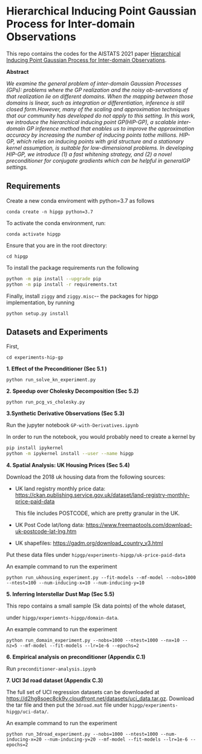 # Hierarchical Inducing Point Gaussian Process for Inter-domain Observations

This repo contains the codes for the AISTATS 2021 paper [Hierarchical Inducing Point Gaussian Process for Inter-domain Observations](https://arxiv.org/pdf/2103.00393.pdf).



__Abstract__

_We examine the general problem of inter-domain Gaussian Processes (GPs): problems where the GP realization and the noisy ob-servations of that realization lie on different domains. When the mapping between those domains is linear, such as integration or differentiation, inference is still closed form.However, many of the scaling and approximation techniques that our community has developed do not apply to this setting. In this work, we introduce the hierarchical inducing point GP(HIP-GP), a scalable inter-domain GP inference method that enables us to improve the approximation accuracy by increasing the number of inducing points tothe millions. HIP-GP, which relies on inducing points with grid structure and a stationary kernel assumption, is suitable for low-dimensional problems. In developing HIP-GP, we introduce (1) a fast whitening strategy, and (2) a novel preconditioner for conjugate gradients which can be helpful in generalGP settings._



## Requirements



Create a new conda enviroment with python=3.7 as follows

`conda create -n hipgp python=3.7` 

To activate the conda environment, run: 

`conda activate hipgp` 

Ensure that you are in the root directory:

`cd hipgp`

To install the package requirements run the following

```bash
python -m pip install --upgrade pip
python -m pip install -r requirements.txt
```

Finally, install `ziggy` and `ziggy.misc`-- the packages for hipgp implementation, by running 

`python setup.py install`



## Datasets and Experiments

First, 

`cd experiments-hip-gp`

__1. Effect of the Preconditioner (Sec 5.1 )__

`python run_solve_kn_experiment.py  `

__2. Speedup over Cholesky Decomposition (Sec 5.2)__

`python run_pcg_vs_cholesky.py`

__3.Synthetic Derivative Observations (Sec 5.3)__

Run the jupyter notebook `GP-with-Derivatives.ipynb`

In order to run the notebook, you would probably need to create a kernel by

```bash
pip install ipykernel
python -m ipykernel install --user --name hipgp
```

__4. Spatial Analysis: UK Housing Prices (Sec 5.4)__

Download the 2018 uk housing data from the following sources:

  - UK land registry monthly price data:
    https://ckan.publishing.service.gov.uk/dataset/land-registry-monthly-price-paid-data

    This file includes POSTCODE, which are pretty granular in the UK.
    
  - UK Post Code lat/long data: https://www.freemaptools.com/download-uk-postcode-lat-lng.htm

  - UK shapefiles: https://gadm.org/download_country_v3.html

Put these data files under `hipgp/experiments-hipgp/uk-price-paid-data`

An example command to run the experiment

`python run_ukhousing_experiment.py --fit-models --mf-model --nobs=1000 --ntest=100 --num-inducing-x=10 --num-inducing-y=10` 

__5. Inferring Interstellar Dust Map (Sec 5.5)__ 

This repo contains a small sample (5k data points) of the whole dataset, 

under `hipgp/experiemnts-hipgp/domain-data`. 

An example command to run the experiment

`python run_domain_experiment.py --nobs=1000 --ntest=1000 --nx=10 --nz=5 --mf-model --fit-models --lr=1e-6 --epochs=2` 

__6. Empirical analysis on preconditioner (Appendix C.1)__

Run `preconditioner-analysis.ipynb` 

__7. UCI 3d road dataset (Appendix C.3)__

The full set of UCI regression datasets can be downloaded at https://d2hg8soec8ck9v.cloudfront.net/datasets/uci_data.tar.gz. Download the tar file and then put the `3droad.mat` file under `hipgp/experiments-hipgp/uci-data/`. 

An example command to run the experiment

`python run_3droad_experiment.py --nobs=1000 --ntest=1000 --num-inducing-x=20 --num-inducing-y=20 --mf-model --fit-models --lr=1e-6 --epochs=2` 

